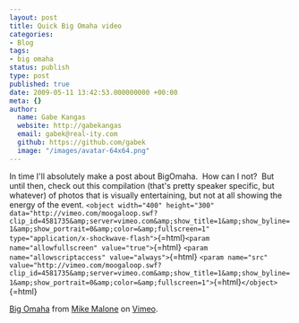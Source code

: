 ```yaml
---
layout: post
title: Quick Big Omaha video
categories:
- Blog
tags:
- big omaha
status: publish
type: post
published: true
date: 2009-05-11 13:42:53.000000000 +00:00
meta: {}
author:
  name: Gabe Kangas
  website: http://gabekangas
  email: gabek@real-ity.com
  github: https://github.com/gabek
  image: "/images/avatar-64x64.png"
---
```

In time I\'ll absolutely make a post about BigOmaha.  How can I not?  But until then, check out this compilation (that\'s pretty speaker specific, but whatever) of photos that is visually entertaining, but not at all showing the energy of the event.  `<object width="400" height="300" data="http://vimeo.com/moogaloop.swf?clip_id=4581735&amp;server=vimeo.com&amp;show_title=1&amp;show_byline=1&amp;show_portrait=0&amp;color=&amp;fullscreen=1" type="application/x-shockwave-flash">`{=html}`<param name="allowfullscreen" value="true">`{=html} `<param name="allowscriptaccess" value="always">`{=html} `<param name="src"
value="http://vimeo.com/moogaloop.swf?clip_id=4581735&amp;server=vimeo.com&amp;show_title=1&amp;show_byline=1&amp;show_portrait=0&amp;color=&amp;fullscreen=1">`{=html}`</object>`{=html}

[Big Omaha](http://vimeo.com/4581735) from [Mike Malone](http://vimeo.com/user322072) on [Vimeo](http://vimeo.com).
